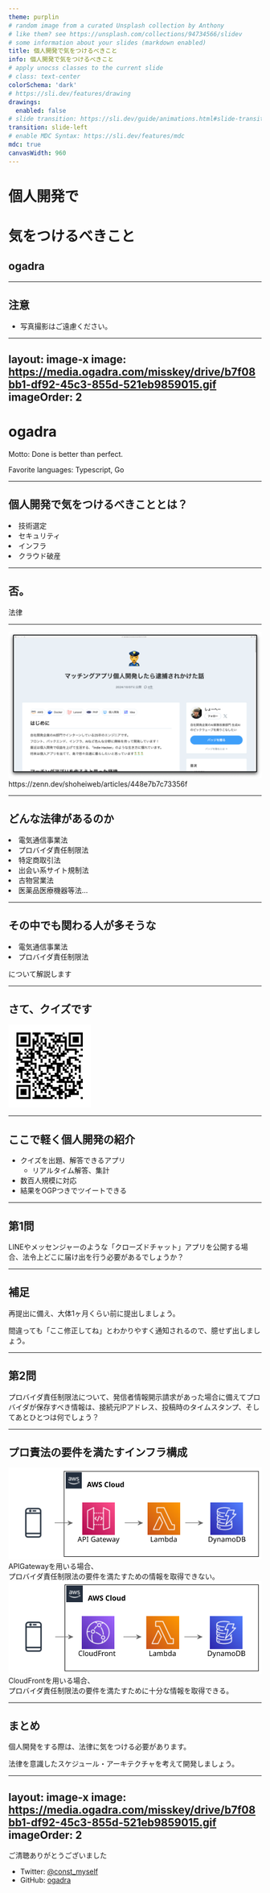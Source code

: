 ```yaml
---
theme: purplin
# random image from a curated Unsplash collection by Anthony
# like them? see https://unsplash.com/collections/94734566/slidev
# some information about your slides (markdown enabled)
title: 個人開発で気をつけるべきこと
info: 個人開発で気をつけるべきこと
# apply unocss classes to the current slide
# class: text-center
colorSchema: 'dark'
# https://sli.dev/features/drawing
drawings:
  enabled: false
# slide transition: https://sli.dev/guide/animations.html#slide-transitions
transition: slide-left
# enable MDC Syntax: https://sli.dev/features/mdc
mdc: true
canvasWidth: 960
---
```


<style>
.slidev-layout {
  padding-top: 0 !important;
}

</style>

# 個人開発で
# 気をつけるべきこと

## ogadra

---

## 注意

- 写真撮影はご遠慮ください。

---
layout: image-x
image: https://media.ogadra.com/misskey/drive/b7f08bb1-df92-45c3-855d-521eb9859015.gif
imageOrder: 2
---

# ogadra

Motto: Done is better than perfect.

Favorite languages: Typescript, Go

<!--ここまで20秒-->
---

## 個人開発で気をつけるべきこととは？

<v-click><li>技術選定</li></v-click>
<v-click><li>セキュリティ</li></v-click>
<v-click><li>インフラ</li></v-click>
<v-click><li>クラウド破産</li></v-click>

---

## 否。

<v-click>
  <div class="flex flex-wrap w-full mx-auto my-20 text-9xl">
    <span class="text-center mx-auto">法律</span>
  </div>
</v-click>

---

<div>
  <img
    src="./imgs/arrest.png"
    alt="マッチングアプリ個人開発したら逮捕されかけた話"
    class="w-144 mx-auto my-2"
  />
  </div>
  <div class="flex flex-wrap w-full mx-auto">
  <span class="text-center mx-auto">https://zenn.dev/shoheiweb/articles/448e7b7c73356f</span>
</div>

---

## どんな法律があるのか

<v-click><li>電気通信事業法</li></v-click>
<v-click><li>プロバイダ責任制限法</li></v-click>
<v-click><li>特定商取引法</li></v-click>
<v-after><li>出会い系サイト規制法</li></v-after>
<v-after><li>古物営業法</li></v-after>
<v-after><li>医薬品医療機器等法...</li></v-after>

---

## その中でも関わる人が多そうな

<li>電気通信事業法</li>
<li>プロバイダ責任制限法</li>

について解説します

<!--ここまで1分30秒-->
---

## さて、クイズです

<img
    src="./imgs/quiz-qr.png"
    alt="クイズアプリのQRコード"
    class="w-72 mx-auto my-2"
  />
  

---

## ここで軽く個人開発の紹介

- クイズを出題、解答できるアプリ
  - リアルタイム解答、集計
- 数百人規模に対応
- 結果をOGPつきでツイートできる

<!--2分40秒まで待って良い-->
---

## 第1問

LINEやメッセンジャーのような「クローズドチャット」アプリを公開する場合、法令上どこに届け出を行う必要があるでしょうか？

<!--ここまで3分10秒-->
---

## 補足

再提出に備え、大体1ヶ月くらい前に提出しましょう。

間違っても「ここ修正してね」とわかりやすく通知されるので、臆せず出しましょう。

<!--ここまで3分30秒-->
---

## 第2問

プロバイダ責任制限法について、発信者情報開示請求があった場合に備えてプロバイダが保存すべき情報は、接続元IPアドレス、投稿時のタイムスタンプ、そしてあとひとつは何でしょう？

<!--ここまで4分00秒. シンキングタイム30秒-->
---

## プロ責法の要件を満たすインフラ構成

<div class="flex m-2">
  <img src="./imgs/ng.svg" alt="プロバイダ責任制限法の要件を満たせないインフラ構成。APIGatewayを用いている。" class="w-96">
  <div class="w-80 my-auto mx-2 my-0">
    APIGatewayを用いる場合、<br/>
    プロバイダ責任制限法の要件を満たすための情報を取得できない。
  </div>
  
</div>

<div class="flex mx-2 my-4">
  <img src="./imgs/ok.svg" alt="プロバイダ責任制限法の要件を満たせるインフラ構成。CloudFrontを用いている。" class="w-96">
  <div class="w-80 my-auto mx-2 my-0">
    CloudFrontを用いる場合、<br/>
    プロバイダ責任制限法の要件を満たすために十分な情報を取得できる。
  </div>
</div>

<!--ここまで4分30秒-->
---

## まとめ

個人開発をする際は、法律に気をつける必要があります。<br/>

法律を意識したスケジュール・アーキテクチャを考えて開発しましょう。

<!--ここまで4分45秒-->
---
layout: image-x
image: https://media.ogadra.com/misskey/drive/b7f08bb1-df92-45c3-855d-521eb9859015.gif
imageOrder: 2
---

ご清聴ありがとうございました

- Twitter: [@const_myself](https://twitter.com/const_myself)
- GitHub: [ogadra](https://github.com/ogadra)

<PoweredBySlidev mt-10 />
